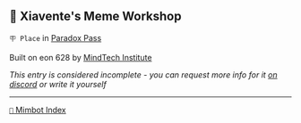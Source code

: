 ## 🎨 Xiavente's Meme Workshop

`🪧 Place` in [Paradox Pass](<https://zeithalt.github.io/r/paradox_pass.html>)

Built on eon 628 by [MindTech Institute](<https://zeithalt.github.io/r/mindtech_institute.html>)

_This entry is considered incomplete - you can request more info for it [on discord](<https://discord.com/channels/562910943848169472/1173922660489633802>) or write it yourself_

<!---
keywords:  mt, paradox pass
aliases: 
-->
----------
[`📑` Mimbot Index](</index.md#4d00>)